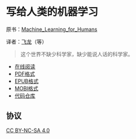 # 写给人类的机器学习

原书：[Machine_Learning_for_Humans](https://medium.com/machine-learning-for-humans/)

译者：[飞龙](https://github.com/wizardforcel)（等）

> 这个世界不缺少科学家，缺少能说人话的科学家。

+ [在线阅读](https://www.gitbook.com/book/wizardforcel/ml-for-humans/details)
+ [PDF格式](https://www.gitbook.com/download/pdf/book/wizardforcel/ml-for-humans)
+ [EPUB格式](https://www.gitbook.com/download/epub/book/wizardforcel/ml-for-humans)
+ [MOBI格式](https://www.gitbook.com/download/mobi/book/wizardforcel/ml-for-humans)
+ [代码仓库](http://github.com/wizardforcel/ml-for-humans-zh)


## 协议

[CC BY-NC-SA 4.0](http://creativecommons.org/licenses/by-nc-sa/4.0/)
